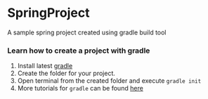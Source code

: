 # SpringProject
A sample spring project created using gradle build tool

### Learn how to create a project with gradle
1. Install latest [gradle](https://gradle.org/install/)
2. Create the folder for your project.
3. Open terminal from the created folder and execute `gradle init`
4. More tutorials for `gradle` can be found [here](https://gradle.org/guides/#getting-started)